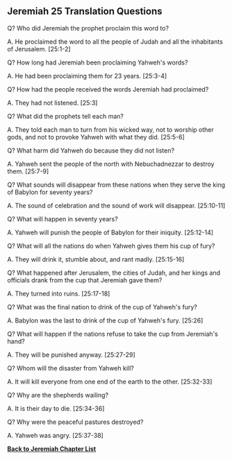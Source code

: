 ## Jeremiah 25 Translation Questions ##

Q? Who did Jeremiah the prophet proclaim this word to?

A. He proclaimed the word to all the people of Judah and all the inhabitants of Jerusalem. [25:1-2]

Q? How long had Jeremiah been proclaiming Yahweh's words?

A. He had been proclaiming them for 23 years. [25:3-4]

Q? How had the people received the words Jeremiah had proclaimed?

A. They had not listened. [25:3]

Q? What did the prophets tell each man?

A. They told each man to turn from his wicked way, not to worship other gods, and not to provoke Yahweh with what they did. [25:5-6]

Q? What harm did Yahweh do because they did not listen?

A. Yahweh sent the people of the north with Nebuchadnezzar to destroy them. [25:7-9]

Q? What sounds will disappear from these nations when they serve the king of Babylon for seventy years?

A. The sound of celebration and the sound of work will disappear. [25:10-11]

Q? What will happen in seventy years?

A. Yahweh will punish the people of Babylon for their iniquity. [25:12-14]

Q? What will all the nations do when Yahweh gives them his cup of fury?

A. They will drink it, stumble about, and rant madly. [25:15-16]

Q? What happened after Jerusalem, the cities of Judah, and her kings and officials drank from the cup that Jeremiah gave them?

A. They turned into ruins. [25:17-18]

Q? What was the final nation to drink of the cup of Yahweh's fury? 

A. Babylon was the last to drink of the cup of Yahweh's fury. [25:26]

Q? What will happen if the nations refuse to take the cup from Jeremiah's hand?

A. They will be punished anyway. [25:27-29]

Q? Whom will the disaster from Yahweh kill?

A. It will kill everyone from one end of the earth to the other. [25:32-33]

Q? Why are the shepherds wailing?

A. It is their day to die. [25:34-36]

Q? Why were the peaceful pastures destroyed?

A. Yahweh was angry. [25:37-38]

__[Back to Jeremiah Chapter List](./)__

